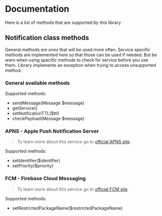 # Documentation
Here is a list of methods that are supported by this library

## Notification class methods
General methods are ones that will be used more often. Service specific methods are implemented here so that those can be used if needed. But be warn when using specific methods to check for service before you use them. Library implements an exception when trying to access unsupported method.

### General available methods
Supported methods:
* sendMessage(Message $message)
* getService()
* setNotificationTTL($ttl)
* checkPayload(Message $message)

### APNS - Apple Push Notification Server
> To learn more about this service go to [official APNS site](https://developer.apple.com/library/ios/documentation/NetworkingInternet/Conceptual/RemoteNotificationsPG/Chapters/ApplePushService.html).

Supported methods:
* setIdentifier($identifier)
* setPriority($priority)

### FCM - Firebase Cloud Messaging
> To learn more about this service go to [official FCM site](https://firebase.google.com/).

Supported methods:
* setRestrictedPackageName($restrictedPackageName)
